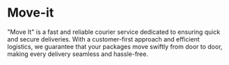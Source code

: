 # Move-it
"Move It" is a fast and reliable courier service dedicated to ensuring quick and secure deliveries. With a customer-first approach and efficient logistics, we guarantee that your packages move swiftly from door to door, making every delivery seamless and hassle-free.
